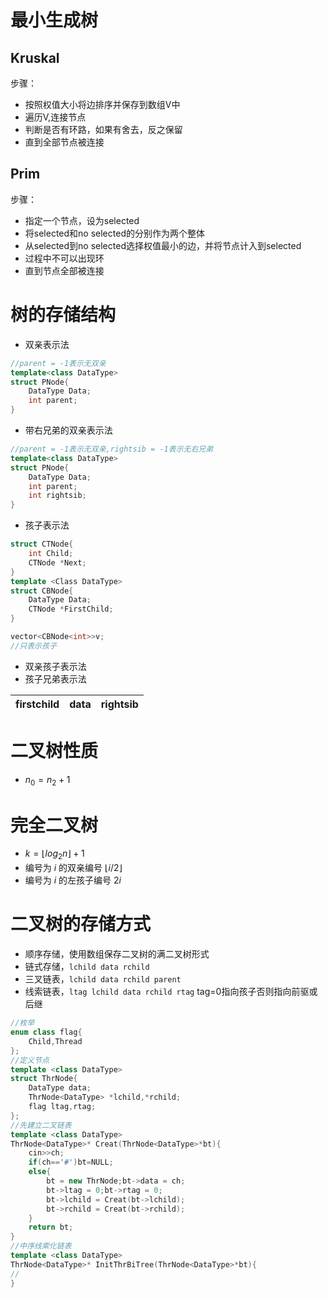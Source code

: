 # 最小生成树

## Kruskal

步骤：<br>
* 按照权值大小将边排序并保存到数组V中
* 遍历V,连接节点
* 判断是否有环路，如果有舍去，反之保留
* 直到全部节点被连接

## Prim

步骤：<br>
* 指定一个节点，设为selected
* 将selected和no selected的分别作为两个整体
* 从selected到no selected选择权值最小的边，并将节点计入到selected
* 过程中不可以出现环
* 直到节点全部被连接

# 树的存储结构

* 双亲表示法
```C++
//parent = -1表示无双亲
template<class DataType>
struct PNode{
    DataType Data;
    int parent;
}
```
* 带右兄弟的双亲表示法
```C++
//parent = -1表示无双亲,rightsib = -1表示无右兄弟
template<class DataType>
struct PNode{
    DataType Data;
    int parent;
    int rightsib;
}
```
* 孩子表示法
```C++
struct CTNode{
    int Child;
    CTNode *Next;
}
template <Class DataType>
struct CBNode{
    DataType Data;
    CTNode *FirstChild;
}

vector<CBNode<int>>v;
//只表示孩子
```
* 双亲孩子表示法
* 孩子兄弟表示法

| firstchild | data | rightsib |
| ---- | ---- | ----- |


# 二叉树性质

* $n_0 = n_2+1$

# 完全二叉树

* $k=\lfloor log_2n \rfloor +1$
* 编号为 $i$ 的双亲编号 $\lfloor i/2 \rfloor$
* 编号为 $i$ 的左孩子编号 $2i$

# 二叉树的存储方式

* 顺序存储，使用数组保存二叉树的满二叉树形式
* 链式存储，`lchild data rchild`
* 三叉链表，`lchild data rchild parent`
* 线索链表，`ltag lchild data rchild rtag` tag=0指向孩子否则指向前驱或后继

```Cpp
//枚举
enum class flag{
    Child,Thread
};
//定义节点
template <class DataType>
struct ThrNode{
    DataType data;
    ThrNode<DataType> *lchild,*rchild;
    flag ltag,rtag;
};
//先建立二叉链表
template <class DataType>
ThrNode<DataType>* Creat(ThrNode<DataType>*bt){
    cin>>ch;
    if(ch=='#')bt=NULL;
    else{
        bt = new ThrNode;bt->data = ch;
        bt->ltag = 0;bt->rtag = 0;
        bt->lchild = Creat(bt->lchild);
        bt->rchild = Creat(bt->rchild);
    }
    return bt;
}
//中序线索化链表
template <class DataType>
ThrNode<DataType>* InitThrBiTree(ThrNode<DataType>*bt){
//
}
```